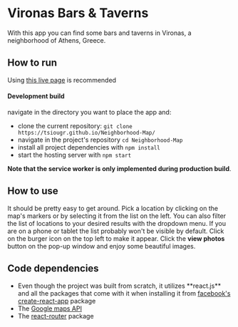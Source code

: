 # Vironas Bars & Taverns

With this app you can find some bars and taverns in Vironas, a neighborhood of Athens, Greece.

## How to run

Using <a href="https://tsiougr.github.io/Neighborhood-Map/">this live page</a> is recommended

#### Development build

navigate in the directory you want to place the app and:

* clone the current repository: `git clone https://tsiougr.github.io/Neighborhood-Map/`
* navigate in the project's repository `cd Neighborhood-Map`
* install all project dependencies with `npm install`
* start the hosting server with `npm start`

**Note that the service worker is only implemented during production build**.

## How to use

It should be pretty easy to get around. Pick a location by clicking on the map's markers or by selecting it from the list on the left. You can also filter the list of locations to your desired results with the dropdown menu. If you are on a phone or tablet the list probably won't be visible by default. Click on the burger icon on the top left to make it appear. Click the **view photos** button on the pop-up window and enjoy some beautiful images.

## Code dependencies

<ul>
<li> Even though the project was built from scratch, it utilizes **react.js** and all the packages that come with it when installing it from
<a href="https://github.com/facebook/create-react-app">facebook's create-react-app</a> package</li>
<li>The <a href="https://developers.google.com/maps/documentation/javascript/tutorial">Google maps API</a></li>
<li>The <a href="https://www.npmjs.com/package/react-router">react-router</a> package</li>
</ul>